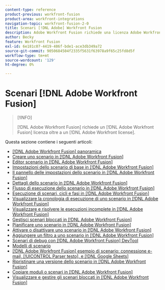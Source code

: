 ```yaml
---
content-type: reference
product-previous: workfront-fusion
product-area: workfront-integrations
navigation-topic: workfront-fusion-2-0
title: Scenari [!DNL Adobe] Workfront Fusion
description: Adobe Workfront Fusion richiede una licenza Adobe Workfront Fusion oltre a una licenza Adobe Workfront.
author: Becky
feature: Workfront Fusion
exl-id: 6e181c07-4419-486f-bde1-ace3db349a72
source-git-commit: 9050684504f2335f5631f63978a9f65c25fd8d5f
workflow-type: tm+mt
source-wordcount: '129'
ht-degree: 0%

---
```


# Scenari [!DNL Adobe Workfront Fusion]

>[!INFO]
>
>[!DNL Adobe Workfront Fusion] richiede un [!DNL Adobe Workfront Fusion] licenza oltre a un [!DNL Adobe Workfront license].

Questa sezione contiene i seguenti articoli:

* [[!DNL Adobe Workfront Fusion] panoramica](../../workfront-fusion/scenarios/scenario-overview.md)
* [Creare uno scenario in [!DNL Adobe Workfront Fusion]](../../workfront-fusion/scenarios/create-a-scenario.md)
* [Editor scenario in [!DNL Adobe Workfront Fusion]](../../workfront-fusion/scenarios/scenario-editor.md)
* [Impostazioni dello scenario di base in [!DNL Adobe Workfront Fusion]](../../workfront-fusion/scenarios/basic-scenario-settings.md)
* [Il pannello delle impostazioni dello scenario in [!DNL Adobe Workfront Fusion]](../../workfront-fusion/scenarios/scenario-settings-panel.md)
* [Dettagli dello scenario in [!DNL Adobe Workfront Fusion]](../../workfront-fusion/scenarios/scenario-detail.md)
* [Flusso di esecuzione dello scenario in [!DNL Adobe Workfront Fusion]](../../workfront-fusion/scenarios/scenario-execution-flow.md)
* [Esecuzione di scenari, cicli e fasi in [!DNL Adobe Workfront Fusion]](../../workfront-fusion/scenarios/scenario-execution-cycles-phases.md)
* [Visualizzare la cronologia di esecuzione di uno scenario in [!DNL Adobe Workfront Fusion]](../../workfront-fusion/scenarios/view-scenario-execution-history.md)
* [Visualizzare e risolvere le esecuzioni incomplete in [!DNL Adobe Workfront Fusion]](../../workfront-fusion/scenarios/view-and-resolve-incomplete-executions.md)
* [Gestisci scenari bloccati in [!DNL Adobe Workfront Fusion]](../../workfront-fusion/scenarios/view-and-manage-locked-scenarios.md)
* [Pianificare uno scenario in [!DNL Adobe Workfront Fusion]](../../workfront-fusion/scenarios/schedule-a-scenario.md)
* [Attivare o disattivare uno scenario in [!DNL Adobe Workfront Fusion]](../../workfront-fusion/scenarios/activate-or-inactivate-scenario.md)
* [Aggiungere un filtro a uno scenario in [!DNL Adobe Workfront Fusion]](../../workfront-fusion/scenarios/add-a-filter-to-a-scenario.md)
* [Scenari di debug con [!DNL Adobe Workfront Fusion] DevTool](../../workfront-fusion/scenarios/debug-scenarios-with-dev-tool.md)
* [Modelli di scenario](../../workfront-fusion/scenarios/templates/fusion-templates.md)
* [[!DNL Adobe Workfront Fusion] esempio di scenario: connessione e-mail, [!UICONTROL Parser testo], e [!DNL Google Sheets]](../../workfront-fusion/scenarios/example-connect-email-text-parser-gsheets.md)
* [Ripristinare una versione dello scenario in [!DNL Adobe Workfront Fusion]](../../workfront-fusion/scenarios/restore-a-scenario-version.md)
* [Copiare moduli o scenari in [!DNL Adobe Workfront Fusion]](../../workfront-fusion/scenarios/copy-modules-or-scenarios.md)
* [Visualizzare e gestire gli scenari bloccati in [!DNL Adobe Workfront Fusion]](../../workfront-fusion/scenarios/view-and-manage-locked-scenarios.md)
